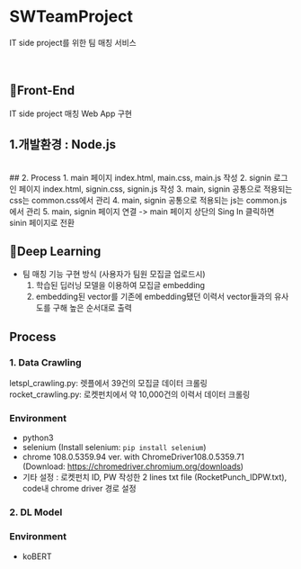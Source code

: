 
# SWTeamProject
IT side project를 위한 팀 매칭 서비스  
<br></br>
## 📍Front-End
IT side project 매칭 Web App 구현
<br />
## 1.개발환경 : Node.js
<br />
## 2. Process
  1. main 페이지 index.html, main.css, main.js 작성 
  2. signin 로그인 페이지 index.html, signin.css, signin.js 작성
  3. main, signin 공통으로 적용되는 css는 common.css에서 관리
  4. main, signin 공통으로 적용되는 js는 common.js에서 관리
  5. main, signin 페이지 연결 -> main 페이지 상단의 Sing In 클릭하면 sinin 페이지로 전환
<br />

## 📍Deep Learning
* 팀 매칭 기능 구현 방식 (사용자가 팀원 모집글 업로드시)
  1. 학습된 딥러닝 모델을 이용하여 모집글 embedding
  2. embedding된 vector를 기존에 embedding됐던 이력서 vector들과의 유사도를 구해 높은 순서대로 출력  

## Process 
### 1. Data Crawling  
letspl_crawling.py: 렛플에서 39건의 모집글 데이터 크롤링  
rocket_crawling.py: 로켓펀치에서 약 10,000건의 이력서 데이터 크롤링  
### Environment 
* python3  
* selenium (Install selenium: ```pip install selenium```)
* chrome 108.0.5359.94 ver. with ChromeDriver108.0.5359.71  
(Download: https://chromedriver.chromium.org/downloads)
* 기타 설정 : 로켓펀치 ID, PW 작성한 2 lines txt file (RocketPunch_IDPW.txt), code내 chrome driver 경로 설정  

### 2. DL Model  
### Environment  
* koBERT
